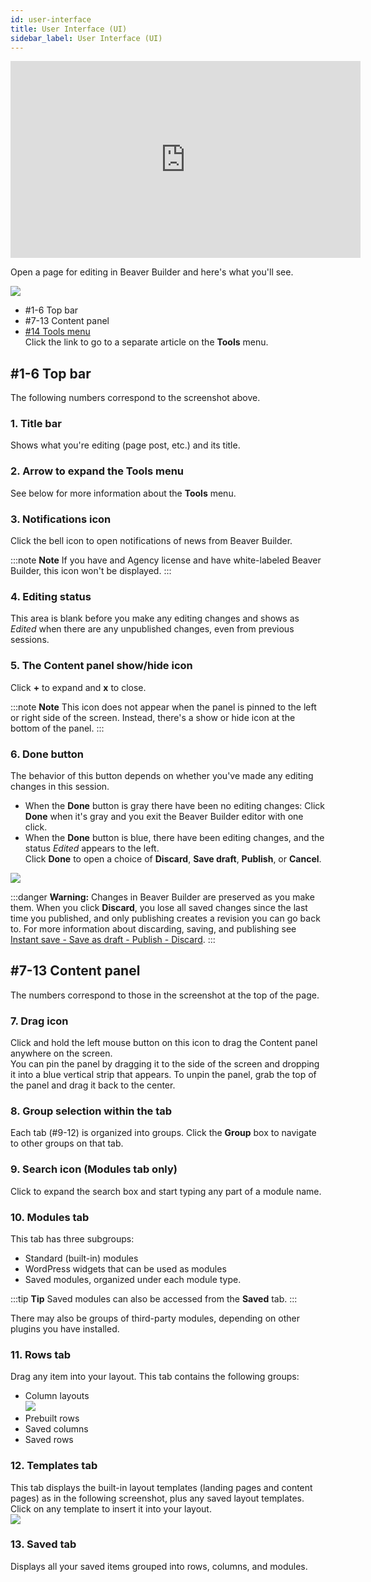 ```yaml
---
id: user-interface
title: User Interface (UI)
sidebar_label: User Interface (UI)
---
```


<div class="embed-responsive">
  <iframe width="560" height="315" src="https://www.youtube.com/embed/tc67lqddSKM" frameborder="0" allow="accelerometer; autoplay; encrypted-media; gyroscope; picture-in-picture" allowfullscreen></iframe>
</div>

Open a page for editing in Beaver Builder and here's what you'll see.

![](/img/user-interface-overview.png)

  * #1-6 Top bar
  * #7-13 Content panel
  * [#14 Tools menu](tools-menu.md)  
Click the link to go to a separate article on the **Tools** menu.

## #1-6 Top bar

The following numbers correspond to the screenshot above.

### 1. Title bar  
Shows what you're editing (page post, etc.) and its title.

### 2. Arrow to expand the Tools menu  
See below for more information about the **Tools** menu.

### 3. Notifications icon  
Click the bell icon to open notifications of news from Beaver Builder.

:::note **Note**
If you have and Agency license and have white-labeled Beaver Builder,
this icon won't be displayed.
:::

### 4. Editing status  
This area is blank before you make any editing changes and shows as _Edited_
when there are any unpublished changes, even from previous sessions.

### 5. The Content panel show/hide icon  
Click **+** to expand and **x** to close.

:::note **Note**
This icon does not appear when the panel is pinned to the left or
right side of the screen. Instead, there's a show or hide icon at the bottom
of the panel.
:::

### 6. Done button  
The behavior of this button depends on whether you've made any editing changes
in this session.

   * When the **Done** button is gray there have been no editing changes: Click **Done** when it's gray and you exit the Beaver Builder editor with one click.
   * When the **Done** button is blue, there have been editing changes, and the status _Edited_ appears to the left.  
Click **Done** to open a choice of **Discard**, **Save draft**, **Publish**, or **Cancel**.

![](/img/user-interface-publish-toolbar.png)

:::danger **Warning:**
Changes in Beaver Builder are preserved as you make them. When
you click **Discard**, you lose all saved changes since the last time you
published, and only publishing creates a revision you can go back to. For more
information about discarding, saving, and publishing see [Instant save - Save as draft - Publish - Discard](/beaver-builder/getting-started/bb-editor-basics/save-publish-discard.md).
:::

## #7-13 Content panel

The numbers correspond to those in the screenshot at the top of the page.

### 7. Drag icon  
Click and hold the left mouse button on this icon to drag the Content panel
anywhere on the screen.  
You can pin the panel by dragging it to the side of the screen and dropping it
into a blue vertical strip that appears. To unpin the panel, grab the top of
the panel and drag it back to the center.

### 8. Group selection within the tab  
Each tab (#9-12) is organized into groups. Click the **Group** box to navigate
to other groups on that tab.

### 9. Search icon (Modules tab only)  
Click to expand the search box and start typing any part of a module name.

### 10. Modules tab  
This tab has three subgroups:  
  * Standard (built-in) modules
  * WordPress widgets that can be used as modules
  * Saved modules, organized under each module type.

:::tip **Tip**
Saved modules can also be accessed from the **Saved** tab.
:::

There may also be groups of third-party modules, depending on other plugins
you have installed.

### 11. Rows tab  
Drag any item into your layout. This tab contains the following groups:

  * Column layouts  
![](/img/user-interface-rows.png)
  * Prebuilt rows
  * Saved columns
  * Saved rows

### 12. Templates tab  
This tab displays the built-in layout templates (landing pages and content
pages) as in the following screenshot, plus any saved layout templates. Click
on any template to insert it into your layout.  
![](/img/user-interface-templates.jpg)

### 13. Saved tab  
Displays all your saved items grouped into rows, columns, and modules.
